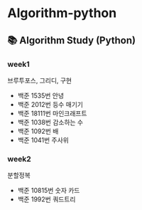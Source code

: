 # Algorithm-python

## 📚 Algorithm Study (Python)

### week1

브루투포스, 그리디, 구현

- 백준 1535번 안녕
- 백준 2012번 등수 매기기
- 백준 18111번 마인크래프트
- 백준 1038번 감소하는 수
- 백준 1092번 배 
- 백준 1041번 주사위

### week2

분할정복

- 백준 10815번 숫자 카드
- 백준 1992번 쿼드트리
